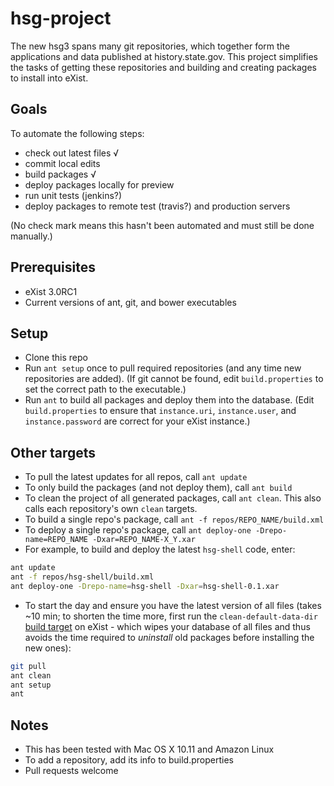 # hsg-project

The new hsg3 spans many git repositories, which together form the applications and data published at history.state.gov. This project simplifies the tasks of getting these repositories and building and creating packages to install into eXist.

## Goals

To automate the following steps:

- check out latest files √
- commit local edits
- build packages √
- deploy packages locally for preview
- run unit tests (jenkins?)
- deploy packages to remote test (travis?) and production servers

(No check mark means this hasn't been automated and must still be done manually.)

## Prerequisites

- eXist 3.0RC1
- Current versions of ant, git, and bower executables

## Setup

- Clone this repo
- Run `ant setup` once to pull required repositories (and any time new repositories are added). (If git cannot be found, edit `build.properties` to set the correct path to the executable.)
- Run `ant` to build all packages and deploy them into the database. (Edit `build.properties` to ensure that `instance.uri`, `instance.user`, and `instance.password` are correct for your eXist instance.)

## Other targets

- To pull the latest updates for all repos, call `ant update`
- To only build the packages (and not deploy them), call `ant build`
- To clean the project of all generated packages, call `ant clean`. This also calls each repository's own `clean` targets.
- To build a single repo's package, call `ant -f repos/REPO_NAME/build.xml`
- To deploy a single repo's package, call `ant deploy-one -Drepo-name=REPO_NAME -Dxar=REPO_NAME-X_Y.xar`
- For example, to build and deploy the latest `hsg-shell` code, enter:

```bash
ant update
ant -f repos/hsg-shell/build.xml
ant deploy-one -Drepo-name=hsg-shell -Dxar=hsg-shell-0.1.xar
```

- To start the day and ensure you have the latest version of all files (takes ~10 min; to shorten the time more, first run the `clean-default-data-dir` [build target](http://exist-db.org/exist/apps/doc/building.xml) on eXist - which wipes your database of all files and thus avoids the time required to *uninstall* old packages before installing the new ones):

```bash
git pull
ant clean
ant setup
ant
```

## Notes

- This has been tested with Mac OS X 10.11 and Amazon Linux
- To add a repository, add its info to build.properties
- Pull requests welcome
